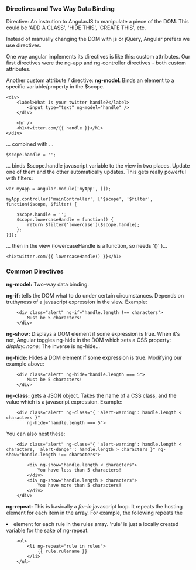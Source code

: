 ### Directives and Two Way Data Binding

Directive: An instrution to AngularJS to manipulate a piece of the DOM.  This could be 'ADD A CLASS', 'HIDE THIS', 'CREATE THIS', etc.

Instead of manually changing the DOM with js or jQuery, Angular prefers we use directives.

One way angular implements its directives is like this: custom attributes.  Our first directives were the ng-app and ng-controller directives - both custom attributes.

Another custom attribute / directive: **ng-model**.  Binds an element to a specific variable/property in the $scope.

```
<div>
    <label>What is your twitter handle?</label>
        <input type="text" ng-model="handle" />
    </div>

    <hr />
    <h1>twitter.com/{{ handle }}</h1>
</div>
```

... combined with ...

```
$scope.handle = '';
```

... binds $scope.handle javascript variable to the view in two places.  Update one of them and the other automatically updates.  This gets really powerful with filters:


```
var myApp = angular.module('myApp', []);

myApp.controller('mainController', ['$scope', '$filter', function($scope, $filter) {

    $scope.handle = '';
    $scope.lowercaseHandle = function() {
        return $filter('lowercase')($scope.handle);
    };
}]);
```

... then in the view (lowercaseHandle is a function, so needs '()' )...

```
<h1>twitter.com/{{ lowercaseHandle() }}</h1>
```

### Common Directives

**ng-model:** Two-way data binding.

**ng-if:** tells the DOM what to do under certain circumstances.  Depends on truthyness of a javascript expression in the view.  Example:

```
    <div class="alert" ng-if="handle.length !== characters">
        Must be 5 characters!
    </div>
```

**ng-show:** Displays a DOM element if some expression is true.  When it's not, Angular toggles ng-hide in the DOM which sets a CSS property: _display: none;_  The inverse is ng-hide...

**ng-hide:** Hides a DOM element if some expression is true.  Modifying our example above:

```
    <div class="alert" ng-hide="handle.length === 5">
        Must be 5 characters!
    </div>
```

**ng-class:** gets a JSON object.  Takes the name of a CSS class, and the value which is a javascript expression. Example:

```
    <div class="alert" ng-class="{ 'alert-warning': handle.length < characters }"
        ng-hide="handle.length === 5">
```

You can also nest these:

```
    <div class="alert" ng-class="{ 'alert-warning': handle.length < characters, 'alert-danger': handle.length > characters }" ng-show="handle.length !== characters">
                    
        <div ng-show="handle.length < characters">
            You have less than 5 characters!
        </div>
        <div ng-show="handle.length > characters">
            You have more than 5 characters!
        </div>
    </div>
```

**ng-repeat:** This is basically a _for-in_ javascript loop. It repeats the hosting element for each item in the array.  For example, the following repeats the <li> element for each rule in the rules array.  'rule' is just a locally created variable for the sake of ng-repeat.

```
    <ul>
        <li ng-repeat="rule in rules">
            {{ rule.rulename }}
        </li>
    </ul>
```


